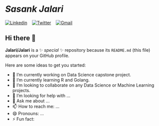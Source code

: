 # ***Sasank Jalari***

[![Linkedin](https://www.iconfinder.com/data/icons/logotypes/32/square-linkedin-24.png)](https://www.linkedin.com/in/sasank-jalari-b592b9143/)  &nbsp;&nbsp;                       [![Twitter](https://www.iconfinder.com/data/icons/social-flat-rounded-rects/512/twitter-24.png)](https://twitter.com/sasankjalari)    &nbsp;&nbsp;                                   [![Gmail](https://www.iconfinder.com/data/icons/social-media-logos-6/512/112-gmail_email_mail-24.png)](mailto:sasankjalari11@gmail.com)

## Hi there 👋

**Jalari/Jalari** is a ✨ _special_ ✨ repository because its `README.md` (this file) appears on your GitHub profile.

Here are some ideas to get you started:

- 🔭 I’m currently working on Data Science capstone project. 
- 🌱 I’m currently learning R and Golang.
- 👯 I’m looking to collaborate on any Data Science or Machine Learning projects.
- 🤔 I’m looking for help with ...
- 💬 Ask me about ...
- 📫 How to reach me: ...
- 😄 Pronouns: ...
- ⚡ Fun fact: 
